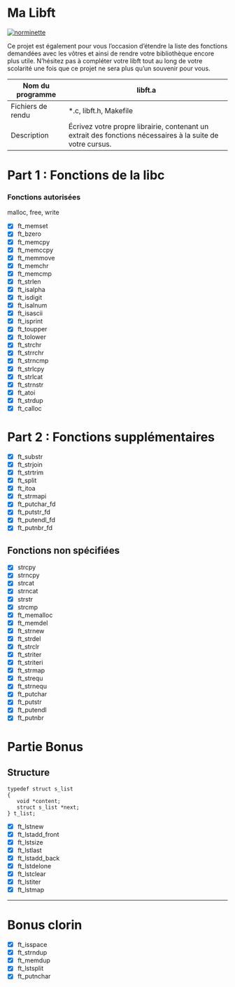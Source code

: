 Ma Libft
========
[![norminette](https://github.com/sirius911/libft/actions/workflows/norminette.yml/badge.svg)](https://github.com/sirius911/libft/actions/workflows/norminette.yml)

Ce projet est également pour vous l’occasion d’étendre la liste des fonctions demandées avec les vôtres et ainsi de rendre votre bibliothèque encore plus utile. N’hésitez pas à compléter votre libft tout au long de votre scolarité une fois que ce projet ne sera plus qu’un souvenir pour vous.

| Nom du programme  	| libft.a   	|
|---	|---	|
| Fichiers de rendu  	| *.c, libft.h, Makefile  	|
| Description | Écrivez votre propre librairie, contenant un extrait des fonctions nécessaires à la suite de votre cursus.| 

# Part 1 : Fonctions de la libc

### Fonctions autorisées

malloc, free, write

- [x] ft_memset
- [x] ft_bzero
- [x] ft_memcpy
- [x] ft_memccpy
- [x] ft_memmove
- [x] ft_memchr
- [x] ft_memcmp
- [x] ft_strlen
- [x] ft_isalpha
- [x] ft_isdigit
- [x] ft_isalnum
- [x] ft_isascii
- [x] ft_isprint
- [x] ft_toupper
- [x] ft_tolower
- [x] ft_strchr
- [x] ft_strrchr
- [x] ft_strncmp
- [x] ft_strlcpy
- [x] ft_strlcat
- [x] ft_strnstr
- [x] ft_atoi
- [x] ft_strdup
- [x] ft_calloc

# Part 2 : Fonctions supplémentaires

- [x] ft_substr
- [x] ft_strjoin
- [x] ft_strtrim
- [x] ft_split
- [x] ft_itoa
- [x] ft_strmapi
- [x] ft_putchar_fd
- [x] ft_putstr_fd
- [x] ft_putendl_fd
- [x] ft_putnbr_fd

## Fonctions non spécifiées

- [x] strcpy
- [x] strncpy
- [x] strcat
- [x] strncat
- [x] strstr
- [x] strcmp
- [x] ft_memalloc
- [x] ft_memdel
- [x] ft_strnew
- [x] ft_strdel
- [x] ft_strclr
- [x] ft_striter
- [x] ft_striteri
- [x] ft_strmap
- [x] ft_strequ
- [x] ft_strnequ
- [x] ft_putchar
- [x] ft_putstr
- [x] ft_putendl
- [x] ft_putnbr

# Partie Bonus

## Structure

`typedef struct s_list`  
`{`  
`	void *content;`  
`	struct s_list *next;`  
`} t_list;`

- [x] ft_lstnew
- [x] ft_lstadd_front
- [x] ft_lstsize
- [x] ft_lstlast
- [x] ft_lstadd_back
- [x] ft_lstdelone
- [x] ft_lstclear
- [x] ft_lstiter
- [x] ft_lstmap

---------------------------------

# Bonus clorin

 - [x] ft_isspace
 - [x] ft_strndup
 - [x] ft_memdup
 - [x] ft_lstsplit
 - [x] ft_putnchar
